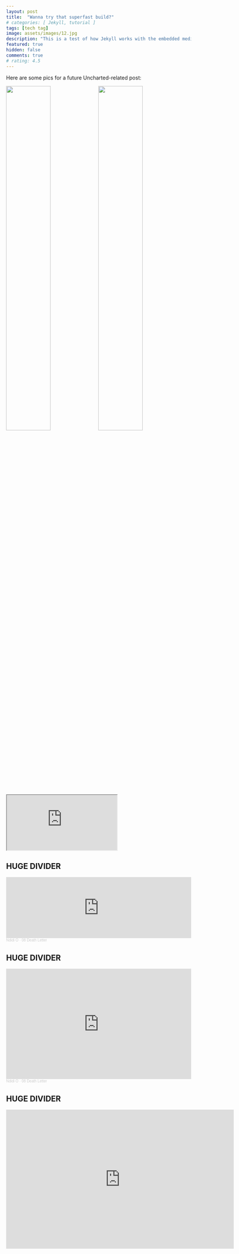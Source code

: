 ```yaml
---
layout: post
title:  "Wanna try that superfast build?"
# categories: [ Jekyll, tutorial ]
tags: [tech tag]
image: assets/images/12.jpg
description: "This is a test of how Jekyll works with the embedded media."
featured: true
hidden: false
comments: true
# rating: 4.5
---
```


Here are some pics for a future Uncharted-related post:


<img src="{{ site.baseurl }}/assets/images/8.jpg" width="49%"> <img src="{{ site.baseurl }}/assets/images/8.jpg" width="49%"> 


<div class="embed-responsive embed-responsive-16by9">
  <iframe class="embed-responsive-item" src="https://www.youtube.com/embed/mc2hz3LJhTY" allowfullscreen></iframe>
</div>

## HUGE DIVIDER

<iframe width="100%" height="166" scrolling="no" frameborder="no" allow="autoplay" src="https://w.soundcloud.com/player/?url=https%3A//api.soundcloud.com/tracks/342693606&color=%23ff5500&auto_play=false&hide_related=false&show_comments=true&show_user=true&show_reposts=false&show_teaser=true"></iframe><div style="font-size: 10px; color: #cccccc;line-break: anywhere;word-break: normal;overflow: hidden;white-space: nowrap;text-overflow: ellipsis; font-family: Interstate,Lucida Grande,Lucida Sans Unicode,Lucida Sans,Garuda,Verdana,Tahoma,sans-serif;font-weight: 100;"><a href="https://soundcloud.com/ndidio" title="Ndidi O" target="_blank" style="color: #cccccc; text-decoration: none;">Ndidi O</a> · <a href="https://soundcloud.com/ndidio/08-death-letter" title="08 Death Letter" target="_blank" style="color: #cccccc; text-decoration: none;">08 Death Letter</a></div>

## HUGE DIVIDER

<iframe width="100%" height="300" scrolling="no" frameborder="no" allow="autoplay" src="https://w.soundcloud.com/player/?url=https%3A//api.soundcloud.com/tracks/342693606&color=%23ff5500&auto_play=false&hide_related=false&show_comments=true&show_user=true&show_reposts=false&show_teaser=true&visual=true"></iframe><div style="font-size: 10px; color: #cccccc;line-break: anywhere;word-break: normal;overflow: hidden;white-space: nowrap;text-overflow: ellipsis; font-family: Interstate,Lucida Grande,Lucida Sans Unicode,Lucida Sans,Garuda,Verdana,Tahoma,sans-serif;font-weight: 100;"><a href="https://soundcloud.com/ndidio" title="Ndidi O" target="_blank" style="color: #cccccc; text-decoration: none;">Ndidi O</a> · <a href="https://soundcloud.com/ndidio/08-death-letter" title="08 Death Letter" target="_blank" style="color: #cccccc; text-decoration: none;">08 Death Letter</a></div>

## HUGE DIVIDER


<iframe src="https://player.twitch.tv/?video=651615319&parent=93997e132818.ngrok.io" frameborder="0" allowfullscreen="true" scrolling="no" height="378" width="620"></iframe>




<!-- ![]({{ site.baseurl }}/assets/images/8.jpg) ![]({{ site.baseurl }}/assets/images/8.jpg) -->


